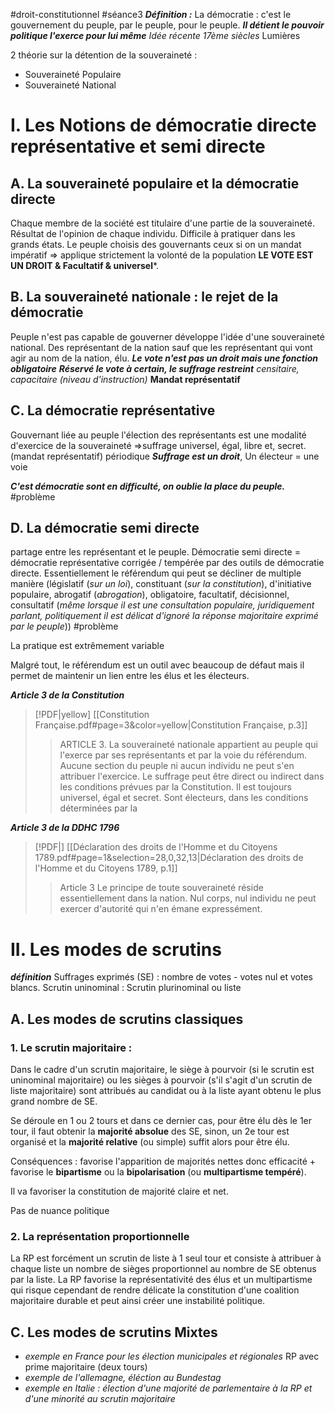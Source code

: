 #droit-constitutionnel #séance3
***Définition :***
La démocratie : c'est le gouvernement du peuple, par le peuple, pour le peuple.
***Il détient le pouvoir politique l'exerce pour lui même***
*Idée récente 17ème siècles* Lumières

2 théorie sur la détention de la souveraineté :
- Souveraineté Populaire
- Souveraineté National 

# I. Les Notions de démocratie directe représentative et semi directe
## A. La souveraineté populaire et la démocratie directe
Chaque membre de la société est titulaire d'une partie de la souveraineté. Résultat de l'opinion de chaque individu.
Difficile à pratiquer dans les grands états.
Le peuple choisis des gouvernants ceux si on un mandat impératif =>  applique strictement la volonté de la population
**LE VOTE EST UN DROIT & Facultatif & universel***.

## B. La souveraineté nationale : le rejet de la démocratie
Peuple n'est pas capable de gouverner développe l'idée d'une souveraineté national.
Des représentant de la nation sauf que les représentant qui vont agir au nom de la nation, élu.
***Le vote n'est pas un droit mais une fonction obligatoire***
***Réservé le vote à certain,  le suffrage restreint*** *censitaire, capacitaire (niveau d'instruction)*
**Mandat représentatif**

## C. La démocratie représentative
Gouvernant liée au peuple l'élection des représentants est une modalité d'exercice de la souveraineté
=>suffrage universel, égal, libre et, secret. (mandat représentatif) périodique
***Suffrage est un droit***,
Un électeur = une voie

***C'est démocratie sont en difficulté, on oublie la place du peuple.*** #problème 

## D. La démocratie semi directe
partage entre les représentant et le peuple.
Démocratie semi directe = démocratie représentative corrigée / tempérée par des outils de démocratie directe. Essentiellement le référendum qui peut se décliner de multiple manière (législatif (*sur un loi*), constituant (*sur la constitution*), d'initiative populaire, abrogatif (*abrogation*), obligatoire, facultatif, décisionnel, consultatif (*même lorsque il est une consultation populaire, juridiquement parlant, politiquement il est délicat d'ignoré la réponse majoritaire exprimé par le peuple*)) #problème 

La pratique est extrêmement variable

Malgré tout, le référendum est un outil avec beaucoup de défaut mais il permet de maintenir un lien entre les élus et les électeurs.

***Article 3 de  la Constitution***
> [!PDF|yellow] [[Constitution Française.pdf#page=3&color=yellow|Constitution Française, p.3]]
> > ARTICLE 3. La souveraineté nationale appartient au peuple qui l'exerce par ses représentants et par la voie du référendum. Aucune section du peuple ni aucun individu ne peut s'en attribuer l'exercice. Le suffrage peut être direct ou indirect dans les conditions prévues par la Constitution. Il est toujours universel, égal et secret. Sont électeurs, dans les conditions déterminées par la


***Article 3 de  la DDHC 1796***
> [!PDF|] [[Déclaration des droits de l'Homme et du Citoyens 1789.pdf#page=1&selection=28,0,32,13|Déclaration des droits de l'Homme et du Citoyens 1789, p.1]]
> > Article 3 Le principe de toute souveraineté réside essentiellement dans la nation. Nul corps, nul individu ne peut exercer d'autorité qui n'en émane expressément.

# II. Les modes de scrutins
***définition***
Suffrages exprimés (SE) : nombre de votes - votes nul et votes blancs.
Scrutin uninominal :
Scrutin plurinominal ou liste

## A. Les modes de scrutins classiques

### 1. Le scrutin majoritaire :
Dans le cadre d'un scrutin majoritaire, le siège à pourvoir (si le scrutin est uninominal majoritaire) ou les sièges à pourvoir (s'il s'agit d'un scrutin de liste majoritaire) sont attribués au candidat ou à la liste ayant obtenu le plus grand nombre de SE. 

Se déroule en 1 ou 2 tours et dans ce dernier cas, pour être élu dès le 1er tour, il faut obtenir la **majorité absolue** des SE, sinon, un 2e tour est organisé et la **majorité relative** (ou simple) suffit alors pour être élu. 

Conséquences : favorise l'apparition de majorités nettes donc efficacité + favorise le **bipartisme** ou la **bipolarisation** (ou **multipartisme tempéré**).

Il va favoriser la constitution de majorité claire et net.

Pas de nuance politique

### 2. La représentation proportionnelle
La RP est forcément un scrutin de liste à 1 seul tour et consiste à attribuer à chaque liste un nombre de sièges proportionnel au nombre de SE obtenus par la liste. La RP favorise la représentativité des élus et un multipartisme qui risque cependant de rendre délicate la constitution d'une coalition majoritaire durable et peut ainsi créer une instabilité politique.

## C. Les modes de scrutins Mixtes
- *exemple en France pour les élection municipales et régionales* RP avec prime majoritaire (deux tours)
- *exemple de l'allemagne, éléction au Bundestag*
- *exemple en Italie : élection d'une majorité de parlementaire à la RP et d'une minorité au scrutin majoritaire*
